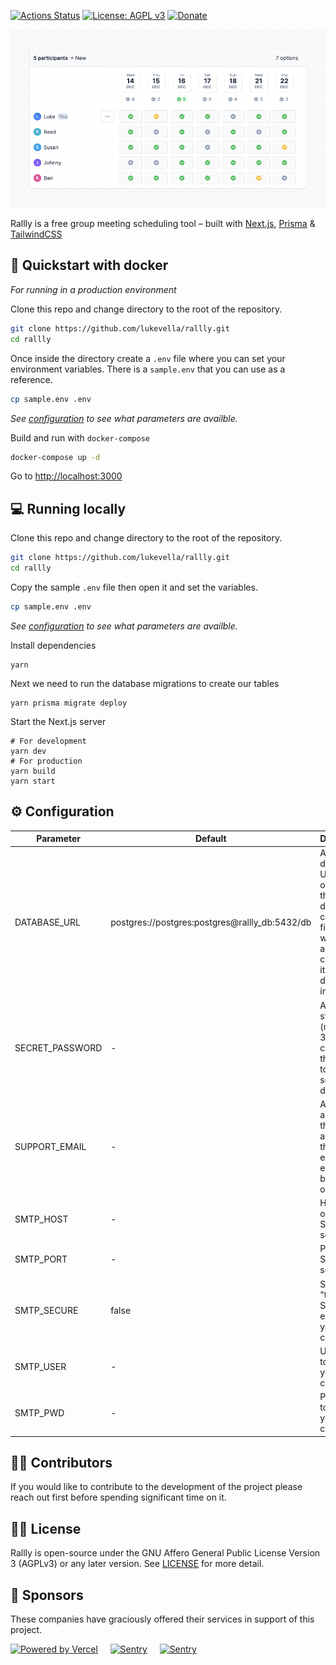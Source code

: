 [![Actions Status](https://github.com/lukevella/rallly/workflows/ci/badge.svg)](https://github.com/lukevella/rallly/actions)
[![License: AGPL v3](https://img.shields.io/badge/License-AGPL_v3-orange.svg)](https://www.gnu.org/licenses/agpl-3.0)
[![Donate](https://img.shields.io/badge/Donate-PayPal-blue.svg)](https://www.paypal.com/donate/?hosted_button_id=7QXP2CUBLY88E)

![hero](./docs/images/hero-image.png)

Rallly is a free group meeting scheduling tool – built with [Next.js](https://github.com/vercel/next.js/), [Prisma](https://github.com/prisma/prisma) & [TailwindCSS](https://github.com/tailwindlabs/tailwindcss)

## 🐳 Quickstart with docker

_For running in a production environment_

Clone this repo and change directory to the root of the repository.

```bash
git clone https://github.com/lukevella/rallly.git
cd rallly
```

Once inside the directory create a `.env` file where you can set your environment variables. There is a `sample.env` that you can use as a reference.

```bash
cp sample.env .env
```

_See [configuration](#%EF%B8%8F-configuration) to see what parameters are availble._

Build and run with `docker-compose`

```bash
docker-compose up -d
```

Go to [http://localhost:3000](http://localhost:3000)

## 💻 Running locally

Clone this repo and change directory to the root of the repository.

```bash
git clone https://github.com/lukevella/rallly.git
cd rallly
```

Copy the sample `.env` file then open it and set the variables.

```bash
cp sample.env .env
```

_See [configuration](#%EF%B8%8F-configuration) to see what parameters are availble._

Install dependencies

```
yarn
```

Next we need to run the database migrations to create our tables

```
yarn prisma migrate deploy
```

Start the Next.js server

```
# For development
yarn dev
# For production
yarn build
yarn start
```

## ⚙️ Configuration

| Parameter       | Default                                        | Description                                                                                                                         |
| --------------- | ---------------------------------------------- | ----------------------------------------------------------------------------------------------------------------------------------- |
| DATABASE_URL    | postgres://postgres:postgres@rallly_db:5432/db | A postgres database URL. Leave out if using the docker-compose file since it will spin up and connect to its own database instance. |
| SECRET_PASSWORD | -                                              | A long string (minimum 32 characters) that is used to encrypt session data.                                                         |
| SUPPORT_EMAIL   | -                                              | An email address that will appear as the FROM email for all emails being sent out.                                                  |
| SMTP_HOST       | -                                              | Host name of your SMTP server                                                                                                       |
| SMTP_PORT       | -                                              | Port of your SMTP server                                                                                                            |
| SMTP_SECURE     | false                                          | Set to "true" if SSL is enabled for your SMTP connection                                                                            |
| SMTP_USER       | -                                              | Username to use for your SMTP connection                                                                                            |
| SMTP_PWD        | -                                              | Password to use for your SMTP connection                                                                                            |

## 👨‍💻 Contributors

If you would like to contribute to the development of the project please reach out first before spending significant time on it.

## 👮‍♂️ License

Rallly is open-source under the GNU Affero General Public License Version 3 (AGPLv3) or any later version. See [LICENSE](LICENSE) for more detail.

## 🙏 Sponsors

These companies have graciously offered their services in support of this project.

<a href="https://vercel.com/?utm_source=rallly&utm_campaign=oss"><img src="public/vercel-logotype-dark.svg" alt="Powered by Vercel" height="30" /></a>
&nbsp;&nbsp;&nbsp;
<a href="https://m.do.co/c/f91efc9c9e50"><img src="public/digitalocean.svg" alt="Sentry" height="30" /></a>
&nbsp;&nbsp;&nbsp;
<a href="https://sentry.io"><img src="public/sentry.svg" alt="Sentry" height="30" /></a>
